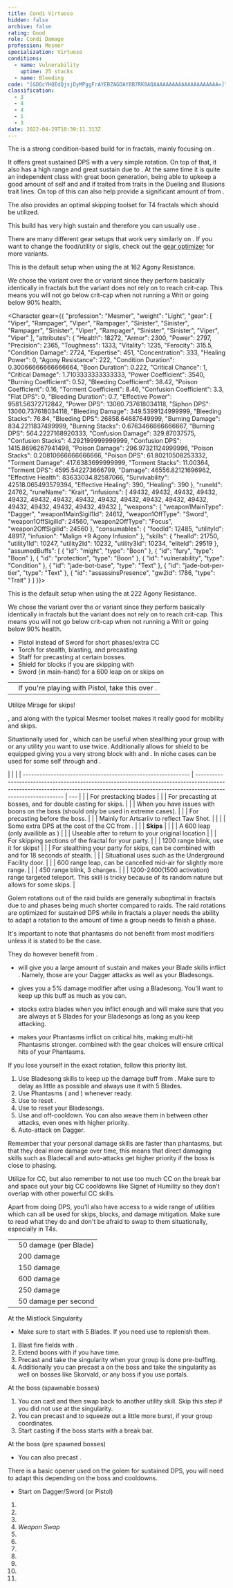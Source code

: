 ```yaml
---
title: Condi Virtuoso
hidden: false
archive: false
rating: Good
role: Condi Damage
profession: Mesmer
specialization: Virtuoso
conditions:
  - name: Vulnerability
    uptime: 25 stacks
  - name: Bleeding
code: "[&DQcYHQEdQjsjDyMPggFrAYEBZAGDAY8B7RK8AQAAAAAAAAAAAAAAAAAAAAA=]"
classification:
  - 3
  - 4
  - 4
  - 1
  - 3
date: 2022-04-29T10:39:11.313Z
---
```


The <Specialization text="Condi Virtuoso" name="Virtuoso"/> is a strong condition-based build for <Specialization name="Mesmer"/> in fractals, mainly focusing on <Condition name="Bleeding"/>.

It offers great sustained DPS with a very simple rotation. On top of that, it also has a high range and great sustain due to <Trait name="Jagged Mind"/>. At the same time it is quite an independent class with great boon generation, being able to upkeep a good amount of self <Boon name="fury"/> and <Boon name="Might"/> and if traited <Boon name="Quickness"/> from traits in the Dueling and Illusions trait lines. On top of this <Specialization name="Mesmer"/> can also help provide a significant amount of <Condition name="Vulnerability"/> from <Skill name="Phantasmal Warden"/>.

The <Specialization name="Mesmer"/> also provides an optimal skipping toolset for T4 fractals which should be utilized.

<Divider text="Equipment"/>

<Warning>
This build has very high sustain and therefore you can usually use <Item name="Writ of Masterful Malice"/>.

There are many different gear setups that work very similarly on <Specialization text="Condi Virtuoso" name="Virtuoso"/>. If you want to change the food/utility or sigils, check out the [gear optimizer](https://optimizer.discretize.eu/) for more variants.

</Warning>

<CharacterWithAr>
<Character gear={{
  "profession": "Mesmer",
  "weight": "Light",
  "gear": [
    "Viper",
    "Rampager",
    "Viper",
    "Rampager",
    "Sinister",
    "Rampager",
    "Rampager",
    "Rampager",
    "Viper",
    "Rampager",
    "Rampager",
    "Sinister",
    "Viper",
    "Viper"
  ],
  "attributes": {
    "Health": 18272,
    "Armor": 2210,
    "Power": 2797,
    "Precision": 2365,
    "Toughness": 1243,
    "Vitality": 1235,
    "Ferocity": 315.5,
    "Condition Damage": 2637,
    "Expertise": 451,
    "Concentration": 243,
    "Healing Power": 0,
    "Agony Resistance": 162,
    "Condition Duration": 0.30066666666666664,
    "Boon Duration": 0.162,
    "Critical Chance": 1,
    "Critical Damage": 1.7103333333333333,
    "Power Coefficient": 3540,
    "Burning Coefficient": 0.52,
    "Bleeding Coefficient": 38.42,
    "Poison Coefficient": 0.16,
    "Torment Coefficient": 8.46,
    "Confusion Coefficient": 3.3,
    "Flat DPS": 0,
    "Bleeding Duration": 0.7,
    "Effective Power": 9581.56372712842,
    "Power DPS": 13060.737618034118,
    "Siphon DPS": 13060.737618034118,
    "Bleeding Damage": 339.70062031249995,
    "Bleeding Stacks": 76.84,
    "Bleeding DPS": 26102.595664812496,
    "Burning Damage": 813.8866465624999,
    "Burning Stacks": 0.6763466666666667,
    "Burning DPS": 550.4695204470582,
    "Confusion Damage": 320.81822693749996,
    "Confusion Stacks": 4.292199999999999,
    "Confusion DPS": 1377.0159936611371,
    "Poison Damage": 289.10177749999997,
    "Poison Stacks": 0.20810666666666666,
    "Poison DPS": 60.16400724293332,
    "Torment Damage": 405.83121937499993,
    "Torment Stacks": 11.00364,
    "Torment DPS": 4465.620638763525,
    "Damage": 45616.60344296127,
    "Effective Health": 80360437.81094529,
    "Survivability": 40854.315104700196,
    "Effective Healing": 390,
    "Healing": 390
  },
  "runeId": 24762,
  "runeName": "Krait",
  "infusions": [
    49432,
    49432,
    49432,
    49432,
    49432,
    49432,
    49432,
    49432,
    49432,
    49432,
    49432,
    49432,
    49432,
    49432,
    49432,
    49432,
    49432,
    49432
  ],
  "weapons": {
    "weapon1MainType": "Dagger",
    "weapon1MainSigil1Id": 24612,
    "weapon1OffType": "Sword",
    "weapon1OffSigilId": 24560,
    "weapon2OffType": "Focus",
    "weapon2OffSigilId": 24560
  },
  "consumables": {
    "foodId": 12485,
    "utilityId": 48917,
    "infusion": "Malign +9 Agony Infusion"
  },
  "skills": {
    "healId": 21750,
    "utility1Id": 10247,
    "utility2Id": 10232,
    "utility3Id": 10234,
    "eliteId": 29519
  },
  "assumedBuffs": [
    {
      "id": "might",
      "type": "Boon"
    },
    {
      "id": "fury",
      "type": "Boon"
    },
    {
      "id": "protection",
      "type": "Boon"
    },
    {
      "id": "vulnerability",
      "type": "Condition"
    },
    {
      "id": "jade-bot-base",
      "type": "Text"
    },
    {
      "id": "jade-bot-per-tier",
      "type": "Text"
    },
    {
      "id": "assassinsPresence",
      "gw2id": 1786,
      "type": "Trait"
    }
  ]
}}>

This is the default setup when using the <Item type="Sigil" name="Agony"/> at 162 Agony Resistance.

We chose the <Item type="Sigil" name="Agony"/> variant over the <Item type="Sigil" name="Bursting"/> or <Item type="Sigil" name="Geomancy"/> variant since they perform basically identically in fractals but the <Item type="Sigil" name="Agony"/> variant does not rely on <Item name="Writ of Masterful Accuracy"/> to reach crit-cap. This means you will not go below crit-cap when not running a Writ or going below 90% health.

</Character>

<Character gear={{
  "profession": "Mesmer",
  "weight": "Light",
  "gear": [
    "Viper",
    "Rampager",
    "Viper",
    "Rampager",
    "Sinister",
    "Sinister",
    "Rampager",
    "Sinister",
    "Viper",
    "Rampager",
    "Sinister",
    "Sinister",
    "Viper",
    "Viper"
  ],
  "attributes": {
    "Health": 18272,
    "Armor": 2300,
    "Power": 2797,
    "Precision": 2365,
    "Toughness": 1333,
    "Vitality": 1235,
    "Ferocity": 315.5,
    "Condition Damage": 2724,
    "Expertise": 451,
    "Concentration": 333,
    "Healing Power": 0,
    "Agony Resistance": 222,
    "Condition Duration": 0.30066666666666664,
    "Boon Duration": 0.222,
    "Critical Chance": 1,
    "Critical Damage": 1.7103333333333333,
    "Power Coefficient": 3540,
    "Burning Coefficient": 0.52,
    "Bleeding Coefficient": 38.42,
    "Poison Coefficient": 0.16,
    "Torment Coefficient": 8.46,
    "Confusion Coefficient": 3.3,
    "Flat DPS": 0,
    "Bleeding Duration": 0.7,
    "Effective Power": 9581.56372712842,
    "Power DPS": 13060.737618034118,
    "Siphon DPS": 13060.737618034118,
    "Bleeding Damage": 349.5399124999999,
    "Bleeding Stacks": 76.84,
    "Bleeding DPS": 26858.64687649999,
    "Burning Damage": 834.2211837499999,
    "Burning Stacks": 0.6763466666666667,
    "Burning DPS": 564.2227168920333,
    "Confusion Damage": 329.87037575,
    "Confusion Stacks": 4.292199999999999,
    "Confusion DPS": 1415.8696267941498,
    "Poison Damage": 296.97321124999996,
    "Poison Stacks": 0.20810666666666666,
    "Poison DPS": 61.80210508253332,
    "Torment Damage": 417.6383699999999,
    "Torment Stacks": 11.00364,
    "Torment DPS": 4595.542273666799,
    "Damage": 46556.82121696962,
    "Effective Health": 83633034.82587066,
    "Survivability": 42518.065493579394,
    "Effective Healing": 390,
    "Healing": 390
  },
  "runeId": 24762,
  "runeName": "Krait",
  "infusions": [
    49432,
    49432,
    49432,
    49432,
    49432,
    49432,
    49432,
    49432,
    49432,
    49432,
    49432,
    49432,
    49432,
    49432,
    49432,
    49432,
    49432,
    49432
  ],
  "weapons": {
    "weapon1MainType": "Dagger",
    "weapon1MainSigil1Id": 24612,
    "weapon1OffType": "Sword",
    "weapon1OffSigilId": 24560,
    "weapon2OffType": "Focus",
    "weapon2OffSigilId": 24560
  },
  "consumables": {
    "foodId": 12485,
    "utilityId": 48917,
    "infusion": "Malign +9 Agony Infusion"
  },
  "skills": {
    "healId": 21750,
    "utility1Id": 10247,
    "utility2Id": 10232,
    "utility3Id": 10234,
    "eliteId": 29519
  },
  "assumedBuffs": [
    {
      "id": "might",
      "type": "Boon"
    },
    {
      "id": "fury",
      "type": "Boon"
    },
    {
      "id": "protection",
      "type": "Boon"
    },
    {
      "id": "vulnerability",
      "type": "Condition"
    },
    {
      "id": "jade-bot-base",
      "type": "Text"
    },
    {
      "id": "jade-bot-per-tier",
      "type": "Text"
    },
    {
      "id": "assassinsPresence",
      "gw2id": 1786,
      "type": "Trait"
    }
  ]
}}>

This is the default setup when using the <Item type="Sigil" name="Agony"/> at 222 Agony Resistance.

We chose the <Item type="Sigil" name="Agony"/> variant over the <Item type="Sigil" name="Bursting"/> or <Item type="Sigil" name="Geomancy"/> variant since they perform basically identically in fractals but the <Item type="Sigil" name="Agony"/> variant does not rely on <Item name="Writ of Masterful Accuracy"/> to reach crit-cap. This means you will not go below crit-cap when not running a Writ or going below 90% health.

</Character>

</CharacterWithAr>

<Divider text="Build"/>

<Grid>
<GridItem sm="7">
<Card title="Extra Weapons">

- Pistol instead of Sword for short phases/extra CC
- Torch for stealth, blasting, and precasting
- Staff for precasting at certain bosses.
- Shield for blocks if you are skipping with <Specialization name="Chronomancer"/>
- Sword (in main-hand) for a 600 leap on <Specialization name="Virtuoso"/> or skips on <Specialization name="Mirage"/>

</Card>
<Traits traits1="Illusions" traits1Selected="Shatter Storm, Maim the Disillusioned, Phantasmal Force" traits2="Dueling" traits2Selected="Phantasmal Fury, Fencer's Finesse, Superiority Complex" traits3="Virtuoso" traits3Selected="Jagged Mind,Phantasmal Blades,Bloodsong"/>
<Card title="Situational Traits">

|                                                             |                                                                                |
| ----------------------------------------------------------- | ------------------------------------------------------------------------------ |
| <Trait name="Duelist's Discipline" size="big" disableText/> | If you're playing with Pistol, take this over <Trait name="Phantasmal Fury"/>. |

<Traits traits1="Mirage" traits1Selected="Elusive Mind" unembossed/>

Utilize Mirage for skips!

<p>
<Trait name="Elusive Mind"/>, <Skill name="Jaunt"/> and <Skill name="Mirage Thrust"/> along with the typical Mesmer toolset makes it really good for mobility and skips.
</p>

<Traits traits1="Chronomancer" traits1Selected="Improved Alacrity,Seize the Moment" unembossed/>

Situationally used for <Skill name="Continuum Split"/>, which can be useful when stealthing your group with <Skill name="Mass Invisibility"/> or any utility you want to use twice. Additionally allows for shield to be equipped giving you a very strong block with <Skill id="30769"/> and <Skill id="29649"/>. In niche cases can be used for some self <Boon name="alacrity"/> through <Trait name="Flow of Time"/> and <Trait name="Improved Alacrity"/>.

</Card>
</GridItem>

<GridItem sm="5">
<Card title="Situational Skills">

|                                                              |                                                                                                                                                                                            |
| ------------------------------------------------------------ | ------------------------------------------------------------------------------------------------------------------------------------------------------------------------------------------ | --- |
| <Skill name="Blade Renewal" size="big" disableText/>         | For prestacking blades                                                                                                                                                                     |
| <Skill name="Mimic" size="big" disableText/>                 | For precasting at bosses, and for double casting <Skill name="Blink" size="small"/> for skips.                                                                                             |
| <Skill name="Null Field" size="big" disableText/>            | When you have issues with boons on the boss (should only be used in extreme cases).                                                                                                        |
| <Skill name="Signet of Inspiration" size="big" disableText/> | For precasting before the boss.                                                                                                                                                            |
| <Skill name="Feedback" size="big" disableText/>              | Mainly for Artsariiv to reflect Taw Shot.                                                                                                                                                  |     |
| <Skill name="Thousand Cuts" size="big" disableText/>         | Some extra DPS at the cost of the CC from <Skill name="Signet of Humility"/>.                                                                                                              |     |
| **Skips**                                                    |                                                                                                                                                                                            |
| <Skill name="Blade Leap" size="big" disableText/>            | A 600 leap (only availible as <Specialization name="Virtuoso"/>)                                                                                                                           |
| <Skill name="Returning Edge" size="big" disableText/>        | Useable after <Skill name="Blade Leap"/> to return to your original location                                                                                                               |
| <Skill name="Portal Entre" size="big" disableText/>          | For skipping sections of the fractal for your party.                                                                                                                                       |
| <Skill name="Blink" size="big" disableText/>                 | 1200 range blink, use it for skips!                                                                                                                                                        |
| <Skill name="Mass Invisibility" size="big" disableText/>     | For stealthing your party for skips, can be combined with <Skill name="Continuum Split" size="small"/> and <Trait name="Prismatic Understanding" size="small"/> for 18 seconds of stealth. |
| <Skill name="Well of Precognition" size="big" disableText/>  | Situational uses such as the Underground Facility door.                                                                                                                                    |
| <Skill name="Mirage Thrust" size="big" disableText/>         | 600 range leap, can be cancelled mid-air for slightly more range.                                                                                                                          |
| <Skill name="Jaunt" size="big" disableText/>                 | 450 range blink, 3 charges.                                                                                                                                                                |
| <Skill name="Illusionary Ambush" size="big" disableText/>    | 1200-2400(1500 activation) range targeted teleport. This skill is tricky because of its random nature but allows for some skips.                                                           |

</Card>
</GridItem>
</Grid>

<Divider text="Rotation / Skill usage"/>

<Grid>

<GridItem sm="6">

<Card title="Information">

Golem rotations out of the raid builds are generally suboptimal in fractals due to <Effect name="Exposed"/> and phases being much shorter compared to raids. The raid rotations are optimized for sustained DPS while in fractals a player needs the ability to adapt a rotation to the amount of time a group needs to finish a phase.

It's important to note that phantasms do not benefit from most modifiers unless it is stated to be the case.

They do however benefit from <Effect name="Exposed"/>.
</Card>

</GridItem>

<GridItem sm="6">

<Card title="Important Traits">

- <Trait name="Jagged Mind"/> will give you a large amount of sustain and makes your Blade skills inflict <Condition name="Bleeding"/>. Namely, those are your Dagger attacks as well as your Bladesongs.

- <Trait name="Deadly Blades"/> gives you a 5% damage modifier after using a Bladesong. You'll want to keep up this buff as much as you can.

- <Trait name="Bloodsong"/> stocks extra blades when you inflict enough <Condition name="Bleeding"/> and will make sure that you are always at 5 Blades for your Bladesongs as long as you keep attacking.
- <Trait name="Sharper Images"/> makes your Phantasms inflict <Condition name="Bleeding"/> on critical hits, making multi-hit Phantasms stronger. <Trait name="Phantasmal Fury"/> combined with the gear choices will ensure critical hits of your Phantasms.

</Card>
</GridItem>

<GridItem sm="8">

<Card title="Skill priority">

If you lose yourself in the exact rotation, follow this priority list.

1. Use Bladesong skills to keep up the damage buff from <Trait name="Jagged Mind"/>. Make sure to delay <Skill name="Bladesong Sorrow"/> as little as possible and always use it with 5 Blades.
2. Use Phantasms (<Skill name="Phantasmal Swordsman"/> and <Skill name="Phantasmal Warden"/>) whenever ready.
3. Use <Skill name="Signet of the Ether"/> to reset <Skill name="Phantasmal Warden"/>.
4. Use <Skill name="Signet of Illusions"/> to reset your Bladesongs.
5. Use <Skill name="Bladecall"/> and <Skill name="Unstable Bladestorm"/> off-cooldown. You can also weave them in between other attacks, even ones with higher priority.
6. Auto-attack on Dagger.

Remember that your personal damage skills are faster than phantasms, but that they deal more damage over time, this means that direct damaging skills such as Bladecall and auto-attacks get higher priority if the boss is close to phasing.

Utilize <Skill name="Bladesong Dissonance"/> for CC, but also remember to not use too much CC on the break bar and space out your big CC cooldowns like Signet of Humility so they don't overlap with other powerful CC skills.

Apart from doing DPS, you'll also have access to a wide range of utilities which can all be used for skips, blocks, and damage mitigation. Make sure to read what they do and don't be afraid to swap to them situationally, especially in T4s.

</Card>

</GridItem>

<GridItem sm="4">

<Card title="CC skills">

|                                      |                       |
| ------------------------------------ | --------------------- |
| <Skill name="Bladesong Dissonance"/> | 50 damage (per Blade) |
| <Skill name="Counter Blade"/>        | 200 damage            |
| <Skill name="Into the Void"/>        | 150 damage            |
| <Skill name="Signet of Humility"/>   | 600 damage            |
| <Skill name="Magic Bullet"/>         | 250 damage            |
| <Condition name="Slow"/>             | 50 damage per second  |

</Card>

</GridItem>

<GridItem sm="6">
<Card title="Precasting">

At the Mistlock Singularity

- Make sure to start with 5 Blades. If you need use <Skill name="Blade Renewal"/> to replenish them.

1. Blast fire fields with <Skill name="The Prestige"/>.
2. Extend boons with <Skill name="Signet of Inspiration"/> if you have time.
3. Precast <Skill name="Mimic"/> and take the singularity when your group is done pre-buffing.
4. Additionally you can precast a <Skill name="Time Warp"/> on the boss and take the singularity as well on bosses like Skorvald, or any boss if you use portals.

At the boss (spawnable bosses)

1. You can cast <Skill name="Rain of Swords"/> and then swap back to another utility skill. Skip this step if you did not use <Skill name="Mimic"/> at the singularity.
2. You can precast <Skill name="The Prestige"/> and <Skill name="Chaos Storm"/> to squeeze out a little more burst, if your group coordinates.
3. Start casting <Skill name="Signet of Humility"/> if the boss starts with a break bar.

At the boss (pre spawned bosses)

- You can also precast <Skill name="Phantasmal Warlock"/>.

</Card>

</GridItem>

<GridItem sm="6">
<Card title="Golem Opener">

There is a basic opener used on the golem for sustained DPS, you will need to adapt this depending on the boss and cooldowns.

- Start on Dagger/Sword (or Pistol)

1. <Skill name="Phantasmal Swordsman"/>
2. <Skill name="Bladesong Harmony"/>
3. <Skill name="Bladecall"/>
4. _Weapon Swap_
5. <Skill name="Unstable Bladestorm"/>
6. <Skill name="Phantasmal Warden"/>
7. <Skill name="Bladesong Sorrow"/>
8. <Skill name="Signet of the Ether"/>
9. <Skill name="Phantasmal Warden"/>
10. <Skill name="Bladesong Harmony"/>
11. <Skill name="Signet of Illusions"/>

</Card>

</GridItem>

</Grid>

